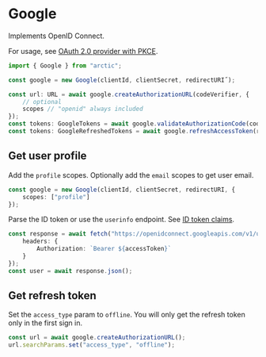 # Google

Implements OpenID Connect.

For usage, see [OAuth 2.0 provider with PKCE](../oauth2-pkce.md).

```ts
import { Google } from "arctic";

const google = new Google(clientId, clientSecret, redirectURI˝);
```

```ts
const url: URL = await google.createAuthorizationURL(codeVerifier, {
	// optional
	scopes // "openid" always included
});
const tokens: GoogleTokens = await google.validateAuthorizationCode(code, codeVerifier);
const tokens: GoogleRefreshedTokens = await google.refreshAccessToken(refreshToken);
```

## Get user profile

Add the `profile` scopes. Optionally add the `email` scopes to get user email.

```ts
const google = new Google(clientId, clientSecret, redirectURI, {
	scopes: ["profile"]
});
```

Parse the ID token or use the `userinfo` endpoint. See [ID token claims](https://developers.google.com/identity/openid-connect/openid-connect#an-id-tokens-payload).

```ts
const response = await fetch("https://openidconnect.googleapis.com/v1/userinfo", {
	headers: {
		Authorization: `Bearer ${accessToken}`
	}
});
const user = await response.json();
```

## Get refresh token

Set the `access_type` param to `offline`. You will only get the refresh token only in the first sign in.

```ts
const url = await google.createAuthorizationURL();
url.searchParams.set("access_type", "offline");
```
